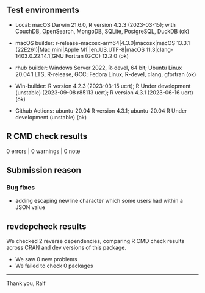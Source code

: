 ## Test environments

* Local: macOS Darwin 21.6.0, R version 4.2.3 (2023-03-15); with CouchDB, OpenSearch, MongoDB, SQLite, PostgreSQL, DuckDB (ok)

* macOS builder: r-release-macosx-arm64|4.3.0|macosx|macOS 13.3.1 (22E261)|Mac mini|Apple M1||en_US.UTF-8|macOS 11.3|clang-1403.0.22.14.1|GNU Fortran (GCC) 12.2.0  (ok)

* rhub builder: Windows Server 2022, R-devel, 64 bit; Ubuntu Linux 20.04.1 LTS, R-release, GCC; Fedora Linux, R-devel, clang, gfortran (ok)

* Win-builder: R version 4.2.3 (2023-03-15 ucrt); R Under development (unstable) (2023-09-08 r85113 ucrt); R version 4.3.1 (2023-06-16 ucrt) (ok)

* Github Actions: ubuntu-20.04 R version 4.3.1; ubuntu-20.04 R Under development (unstable) (ok)


## R CMD check results

0 errors | 0 warnings | 0 note


## Submission reason

### Bug fixes

* adding escaping newline character which some users had within a JSON value


## revdepcheck results

We checked 2 reverse dependencies, comparing R CMD check results across CRAN and dev versions of this package.

 * We saw 0 new problems
 * We failed to check 0 packages


--------

Thank you,
Ralf
